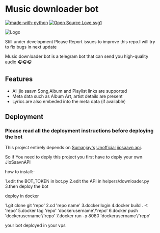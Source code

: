 # Music downloader bot

[![made-with-python](https://img.shields.io/badge/Made%20with-Python-1f425f.svg)](https://www.python.org/) [![Open Source Love svg1](https://badges.frapsoft.com/os/v1/open-source.svg?v=103)](https://github.com/ellerbrock/open-source-badges/)

![Logo](https://camo.githubusercontent.com/9e110f81b4ebd98bf8efaf1a202a472ea7fbb49634265c1912b4515e731a207b/68747470733a2f2f74656c656772612e70682f66696c652f6637653166333038653336346266366132373434392e6a7067)

Still under development Please Report issues to improve this repo.I will try to fix bugs in next update

Music downloader bot is a telegram bot that can send you high-quality audio 🎧🎧🎧

## Features

- All jio saavn Song,Album and Playlist links are supported
- Meta data such as Album Art, artist details are present
- Lyrics are also embeded into the meta data (if available)

## Deployment

### Please read all the deployment instructions before deploying the bot

This project entirely depends on [Sumanjay's](https://github.com/cyberboysumanjay)
[Unofficial jiosaavn api](https://github.com/cyberboysumanjay/JioSaavnAPI).

So if You need to deply this project you first have to deply your own JioSaavnAPI

how to install:-
 
 1.edit the BOT_TOKEN in bot.py
 2.edit the API in helpers/downloader.py
 3.then deploy the bot
 
deploy in docker
 
 1.git clone git 'repo'
 2.cd 'repo name'
 3.docker login
 4.docker build . -t 'repo'
 5.docker tag 'repo' 'dockerusername'/'repo'
 6.docker push 'dockerusername'/'repo'
 7.docker run -p 8080 'dockerusername'/'repo'
 
 your bot deployed in your vps
